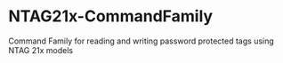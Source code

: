 # NTAG21x-CommandFamily
Command Family for reading and writing password protected tags using NTAG 21x models
